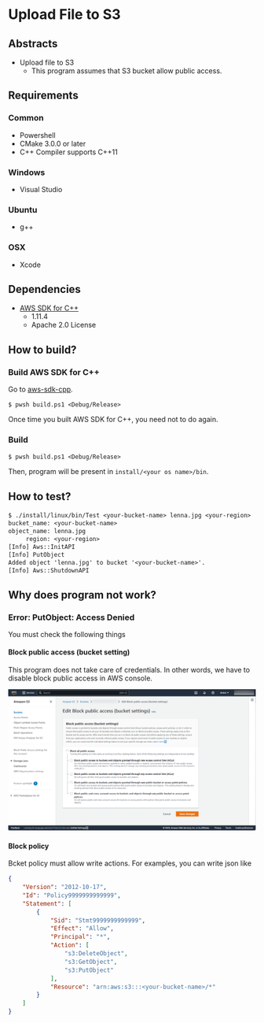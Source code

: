 # Upload File to S3

## Abstracts

* Upload file to S3
  * This program assumes that S3 bucket allow public access.

## Requirements

### Common

* Powershell
* CMake 3.0.0 or later
* C++ Compiler supports C++11

### Windows

* Visual Studio

### Ubuntu

* g++

### OSX

* Xcode

## Dependencies

* [AWS SDK for C++](https://github.com/aws/aws-sdk-cpp)
  * 1.11.4
  * Apache 2.0 License

## How to build?

### Build AWS SDK for C++

Go to [aws-sdk-cpp](../aws-sdk-cpp).

````shell
$ pwsh build.ps1 <Debug/Release>
````

Once time you built AWS SDK for C++, you need not to do again.

### Build

````shell
$ pwsh build.ps1 <Debug/Release>
````

Then, program will be present in `install/<your os name>/bin`.

## How to test?

````shell
$ ./install/linux/bin/Test <your-bucket-name> lenna.jpg <your-region>
bucket_name: <your-bucket-name>
object_name: lenna.jpg
     region: <your-region>
[Info] Aws::InitAPI
[Info] PutObject
Added object 'lenna.jpg' to bucket '<your-bucket-name>'.
[Info] Aws::ShutdownAPI
````

## Why does program not work?

### Error: PutObject: Access Denied

You must check the following things

#### Block public access (bucket setting)

This program does not take care of credentials. In other words, we have to disable block public access in AWS console.

<img src="images/block.png" />

#### Block policy

Bcket policy must allow write actions.
For examples, you can write json like 

````json
{
    "Version": "2012-10-17",
    "Id": "Policy9999999999999",
    "Statement": [
        {
            "Sid": "Stmt9999999999999",
            "Effect": "Allow",
            "Principal": "*",
            "Action": [
                "s3:DeleteObject",
                "s3:GetObject",
                "s3:PutObject"
            ],
            "Resource": "arn:aws:s3:::<your-bucket-name>/*"
        }
    ]
}
````
